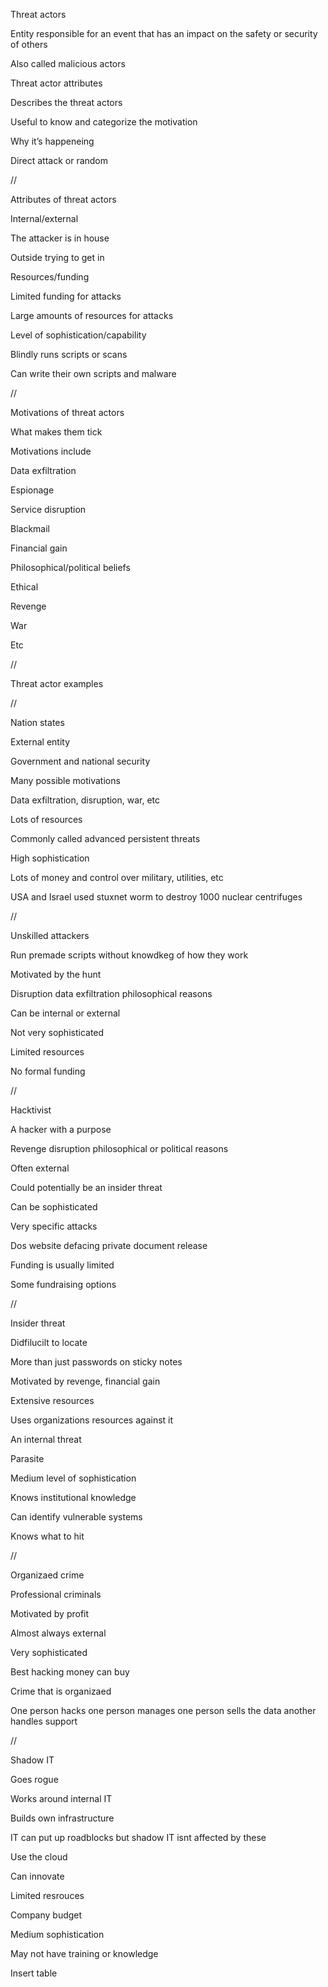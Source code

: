 Threat actors

  

Entity responsible for an event that has an impact on the safety or security of others

Also called malicious actors

  

Threat actor attributes

Describes the threat actors

  

Useful to know and categorize the motivation 

Why it’s happeneing

Direct attack or random

  

//

  

Attributes of threat actors

  

Internal/external

The attacker is in house

Outside trying to get in

  

Resources/funding

Limited funding for attacks

Large amounts of resources for attacks

  

Level of sophistication/capability

Blindly runs scripts or scans 

Can write their own scripts and malware

  

//

  

Motivations of threat actors

  

What makes them tick

  

Motivations include

Data exfiltration

Espionage 

Service disruption 

Blackmail 

Financial gain

Philosophical/political beliefs

Ethical

Revenge

War

Etc 

  

//

  

Threat actor examples

  

//

  

Nation states 

External entity 

Government and national security

  

Many possible motivations

Data exfiltration, disruption, war, etc

  

Lots of resources 

Commonly called advanced persistent threats

  

High sophistication 

Lots of money and control over military, utilities, etc

USA and Israel used stuxnet worm to destroy 1000 nuclear centrifuges 

  

//

  

Unskilled attackers

  

Run premade scripts without knowdkeg of how they work

  

Motivated by the hunt

Disruption data exfiltration philosophical reasons

  

Can be internal or external

  

Not very sophisticated 

Limited resources 

No formal funding

  

//

  

Hacktivist

  

A hacker with a purpose

Revenge disruption philosophical or political reasons

  

Often external

Could potentially be an insider threat

  

Can be sophisticated 

Very specific attacks

Dos website defacing private document release

  

Funding is usually limited 

Some fundraising options

  

//

  

Insider threat 

  

Didfilucilt to locate

  

More than just passwords on sticky notes

Motivated by revenge, financial gain

  

Extensive resources

Uses organizations resources against it 

  

An internal threat

Parasite

  

Medium level of sophistication 

Knows institutional knowledge

Can identify vulnerable systems 

Knows what to hit

  

//

  

Organizaed crime 

  

Professional criminals

Motivated by profit

Almost always external

  

Very sophisticated 

Best hacking money can buy

  

Crime that is organizaed

One person hacks one person manages one person sells the data another handles support 

  

//

  

Shadow IT

  

Goes rogue

Works around internal IT

Builds own infrastructure 

  

IT can put up roadblocks but shadow IT isnt affected by these

Use the cloud

Can innovate 

  

Limited resrouces 

Company budget

  

Medium sophistication 

May not have training or knowledge 

  

Insert table